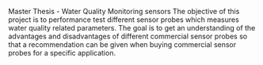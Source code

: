 Master Thesis - Water Quality Monitoring sensors
The objective of this project is to performance test different sensor probes
which measures water quality related parameters. The goal is to get an understanding
of the advantages and disadvantages of different commercial sensor probes
so that a recommendation can be given when buying commercial sensor probes
for a specific application.
